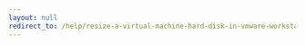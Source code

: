 ```yaml
---
layout: null
redirect_to: /help/resize-a-virtual-machine-hard-disk-in-vmware-workstation-16-and-ubuntu-22-04-1-lts/
---
```

